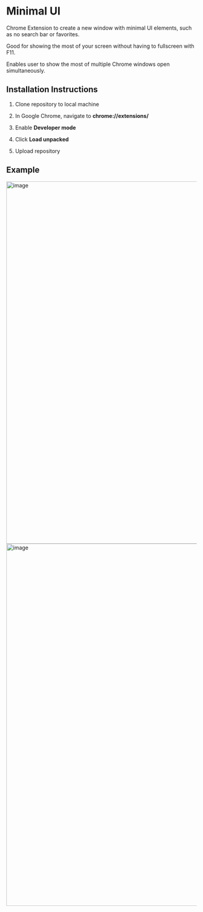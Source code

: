 # Minimal UI

Chrome Extension to create a new window with minimal UI elements, such as no search bar or favorites.

Good for showing the most of your screen without having to fullscreen with F11.

Enables user to show the most of multiple Chrome windows open simultaneously. 

## Installation Instructions

1. Clone repository to local machine

2. In Google Chrome, navigate to **chrome://extensions/**

3. Enable **Developer mode**

4. Click **Load unpacked**

5. Upload repository

## Example

<img width="959" alt="image" src="https://github.com/mcnvr/minimal-ui/assets/120989499/4bda720b-ba08-4f60-90c6-40d36c6889e2">

<img width="959" alt="image" src="https://github.com/mcnvr/minimal-ui/assets/120989499/4f322dad-4099-4081-83e0-e375f95292b7">

